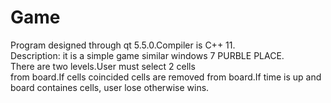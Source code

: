 # Game
Program designed through qt 5.5.0.Compiler is C++ 11.<br/>
Description: it is a simple game similar windows 7 PURBLE PLACE.<br/>
             There are two levels.User must select 2 cells <br/>
             from board.If cells coincided cells are removed
             from board.If time is up and board containes
             cells, user lose otherwise wins.
